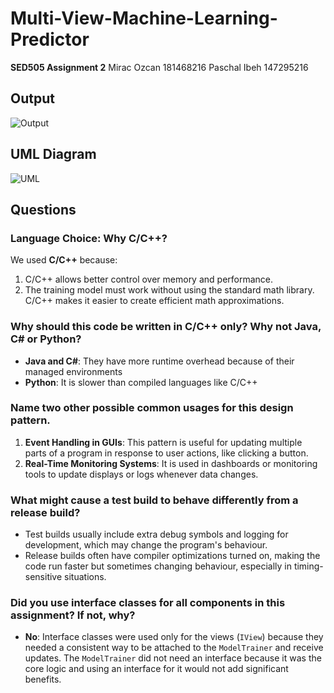 # Multi-View-Machine-Learning-Predictor
**SED505 Assignment 2**
Mirac Ozcan 181468216
Paschal Ibeh 147295216

## Output
![Output](https://i.ibb.co/xD9Z9B2/image.png)

## UML Diagram
![UML](https://i.ibb.co/z5q0z30/image.png)

## Questions
### Language Choice: Why C/C++?
We used **C/C++** because:
1.  C/C++ allows better control over memory and performance.
2. The training model must work without using the standard math library. C/C++ makes it easier to create efficient math approximations.

### Why should this code be written in C/C++ only? Why not Java, C# or Python?
- **Java and C#**: They have more runtime overhead because of their managed environments
- **Python**: It is slower than compiled languages like C/C++

### Name two other possible common usages for this design pattern.
1. **Event Handling in GUIs**: This pattern is useful for updating multiple parts of a program in response to user actions, like clicking a button.
2. **Real-Time Monitoring Systems**: It is used in dashboards or monitoring tools to update displays or logs whenever data changes.

### What might cause a test build to behave differently from a release build?
- Test builds usually include extra debug symbols and logging for development, which may change the program's behaviour.
- Release builds often have compiler optimizations turned on, making the code run faster but sometimes changing behaviour, especially in timing-sensitive situations.

### Did you use interface classes for all components in this assignment? If not, why?
- **No**: Interface classes were used only for the views (`IView`) because they needed a consistent way to be attached to the `ModelTrainer` and receive updates. The `ModelTrainer` did not need an interface because it was the core logic and using an interface for it would not add significant benefits.

